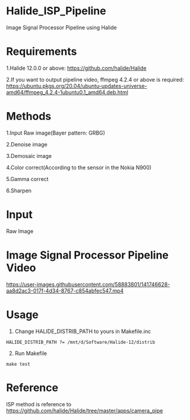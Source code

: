 # Halide_ISP_Pipeline
Image Signal Processor Pipeline using Halide

# Requirements
1.Halide 12.0.0 or above: https://github.com/halide/Halide

2.If you want to output pipeline video, ffmpeg 4.2.4 or above is required: https://ubuntu.pkgs.org/20.04/ubuntu-updates-universe-amd64/ffmpeg_4.2.4-1ubuntu0.1_amd64.deb.html

# Methods
1.Input Raw image(Bayer pattern: GRBG)

2.Denoise image

3.Demosaic image

4.Color correct(According to the sensor in the Nokia N900)

5.Gamma correct

6.Sharpen

# Input
Raw Image

# Image Signal Processor Pipeline Video
https://user-images.githubusercontent.com/58883801/141746628-aa8d2ac3-017f-4d34-8767-c854abfec547.mp4

# Usage
1. Change HALIDE_DISTRIB_PATH to yours in Makefile.inc
```
HALIDE_DISTRIB_PATH ?= /mnt/d/Software/Halide-12/distrib 
```
2. Run Makefile 
```
make test
```

# Reference
ISP method is reference to https://github.com/halide/Halide/tree/master/apps/camera_pipe
